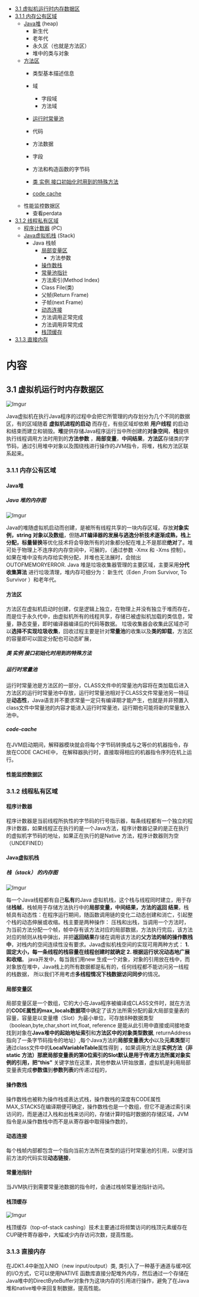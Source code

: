

 *  [3.1  虚拟机运行时内存数据区](#31--虚拟机运行时内)
  * [3.1.1  内存公有区域](#311--内存公有区域)
       *  [Java堆](#Java堆 ) (heap)
          *  新生代
          *  老年代
          *  永久区（也就是方法区）
          *  堆中的类与对象
      *  [方法区](#方法区)
          *  类型基本描述信息
          *  域
             *  字段域
             *  方法域
             
          *  [运行时常量池](#运行时常量池)
          *  代码
          *  方法数据
          *  字段
          *  方法和构造函数的字节码
          *  [类 实例 接口初始化时用到的特殊方法](#类-实例-接口初始化时用到的特殊方法)
          *  [code cache](#code-cache)
      *   性能监控数据区 
          *  查看perdata
  * [3.1.2  线程私有区域](#312--线程私有区域)
      *  [程序计数器](#程序计数器) (PC)
      *  [Java虚拟机栈](#Java虚拟机栈) (Stack)
          *  Java 栈帧
             *  [局部变量区](#局部变量区)
                *  方法参数
             *  [操作数栈](#操作数栈)
             *  [常量池指针](#常量池指针)
             *  方法索引(Method Index)
             *  Class File(类)
             *  父帧(Return Frame)
             *  子帧(next Frame)
             *  [动态连接](#动态连接)
             *  方法调用正常完成
             *  方法调用异常完成
             *  [栈顶缓存](#栈顶缓存)
  *   [3.1.3  直接内存](#313--直接内存)


# 内容

## 3.1  虚拟机运行时内存数据区

![Imgur](https://farm5.staticflickr.com/4844/44526811110_9affbba6c2_o.jpg)

   Java虚拟机在执行Java程序的过程中会把它所管理的内存划分为几个不同的数据区，有的区域随着 **虚拟机进程的启动** 而存在，有些区域却依赖
   **用户线程** 的启动和结束而建立和销毁。**堆**提供存储Java程序运行当中所创建的**对象空间**，**栈**提供执行线程调用方法时用到的**方法参数**
   ，**局部变量**，**中间结果**，**方法区**存储类的字节码，通过引用堆中对象以及围绕栈进行操作的JVM指令，将堆，栈和方法区联系起来。

### 3.1.1  内存公有区域
#### Java堆 
#####   **Java 堆的内存图**
   
   ![Imgur](https://farm5.staticflickr.com/4876/45634912874_19b30292af_o.jpg)
   
   Java的堆随虚拟机启动而创建，是被所有线程共享的一块内存区域，存放**对象实例，string 对象以及数组**，但随**JIT编译器的发展与逃逸分析技术逐渐成熟，栈上分配，标量替换**等优化技术将会导致所有的对象都分配在堆上不是那麽**绝对**了。堆可处于物理上不连序的内存空间中，可展的，（通过参数 -Xmx 和
   -Xms 控制）。如果在堆中没有内存给实例分配，并堆也无法展时，会抛出OUTOFMEMORYERROR. Java 堆是垃圾收集器管理的主要区域，主要采用**分代收集算法**
  进行垃圾清理，堆内存可细分为： 新生代（Eden ,From Survivor, To Survivor ）和老年代。
   
   
#### 方法区

   方法区在虚拟机启动时创建，仅是逻辑上独立，在物理上并没有独立于堆而存在，而是位于永久代中，由虚拟机所有的线程共享，存储已被虚拟机加载的类信息，常量，静态变量，即时编译器编译后的代码等数据。
   垃圾收集器会收集此区域亦可以**选择不实现垃圾收集**，回收过程主要是针对**常量池**的收集以及**类的卸载**，方法区的容量即可以固定分配也可动态旷展，
   
   
##### 类 实例 接口初始化时用到的特殊方法     
    
   
##### 运行时常量池   
   运行时常量池是方法区的一部分，CLASS文件中的常量池内容将在类加载后进入方法区的运行时常量池中存放，运行时常量池相对于CLASS文件常量池另一特征是**动态性**，Java语言并不要求常量一定只有编译期才能产生，也就是并非预置入class文件中常量池的内容才能进入运行时常量池，运行期也可能将新的常量放入池中。

##### code-cache
  在JVM启动期间，解释器模块就会将每个字节码转换成与之等价的机器指令，存放在CODE CACHE中， 在解释器执行时，直接取得相应的机器指令序列在机上运行。

#### 性能监控数据区

### 3.1.2  线程私有区域

#### 程序计数器

   程序计数器是当前线程所执性的字节码的行号指示器，每条线程都有一个独立的程序计数器，如果线程正在执行的是一个Java方法，程序计数器记录的是正在执行
   的虚拟机字节码的地址，如果正在执行的是Native 方法，程序计数器则为空（UNDEFINED）
   
#### Java虚拟机栈

#####   **栈（stack） 的内存图**
![Imgur](https://farm5.staticflickr.com/4827/32491357838_44122ee017_o.jpg)

   每一个Java线程都有自己**私有**的Java 虚拟机栈，这个栈与线程同时建立，用于存储**栈帧**，栈帧用于存储方法执行中的**局部变量，中间结果，方法的返回
   结果**，栈帧具有动态性：在程序运行期间，随函数调用链的变化二动态创建和消亡，引起整个栈的动态伸展或收缩。栈主要是两种操作： 压栈和出栈，当调用一个方法时，为当前方法分配一个帧，帧中存有该方法对应的局部数据，方法执行完后，该方法对应的帧则从栈中弹出，并把**返回结果**存储在调用该方法的**父方法的帧的操作数栈中**，对栈内的空间连续性没有要求。Java虚拟机栈空间的实现可用两种方式： **1. 固定大小，每一条线程的栈容量在线程创建时就确定 2. 根据运行状况动态地广展和收缩**。 
   java开发中，每当我们用new 生成一个对象，对象的引用放在栈中，而对象放在堆中，Java栈上的所有数据都是私有的，任何线程都不能访问另一线程的栈数据，
   所以我们不用考虑**多线程情况下栈数据访问同步**的情况。
   
#### 局部变量区

  局部变量区是一个数组，它的大小在Java程序被编译成CLASS文件时，就在方法的**CODE属性的max_locals数据项**中确定了该方法所需分配的最大局部变量表的容量，容量是以变量槽（Slot）为最小单位，可存放8种数据类型（boolean,byte,char,short int,float, reference 是能从此引用中直接或间接地查找到对象在**Java堆中的起始地址索引**和**方法区中的对象类型数据**, returnAddress 指向了一条字节码指令的地址）,每个Java方法的**局部变量表大小**以及**元素类型**可通过class文件中的**LocalVariableTable**属性得到 ，如果调用方法是**实例方法（非static 方法）**那麽局部变量表的第0位索引的Slot默认是用于传递方法所属对象实例的引用，把**“this”** 关键字放在这里，其他参数从1开始放置，虚拟机是利用局部变量表完成**参数值**到**参数列表**的传递过程的，

#### 操作数栈
   操作数栈也被称为操作栈或表达式栈，操作数栈的深度有CODE属性MAX_STACKS在编译期便可确定，操作数栈也是一个数组，但它不是通过索引来访问的，而是通过入栈和出栈来访问的，存储计算时临时数据的存储区域，JVM指令是从操作数栈中而不是从寄存器中取得操作数的，
  
#### 动态连接
   每个栈帧内部都包含一个指向当前方法所在类型的运行时常量池的引用，以便对当前方法的代码实现**动态链接**，
   
#### 常量池指针   
   当JVM执行到需要常量池数据的指令时，会通过栈帧常量池指针访问。
   
#### 栈顶缓存

![Imgur](https://farm5.staticflickr.com/4808/31458097167_930f7484e5_o.jpg)

   栈顶缓存（top-of-stack cashing）技术主要通过将频繁访问的栈顶元素缓存在CUP硬件寄存器中，大幅减少内存访问次数，提高性能。

   
### 3.1.3  直接内存   

   在JDK1.4中新加入NIO（new input/output）类, 类引入了一种基于通道与缓冲区的I/O方式，它可以使用NATIVE 函数库直接分配堆外内存，然后通过一个存储在Java堆中的DirectByteBuffer对象作为这块内存的引用进行操作，避免了在Java堆和native堆中来回复制数据，提高性能。






